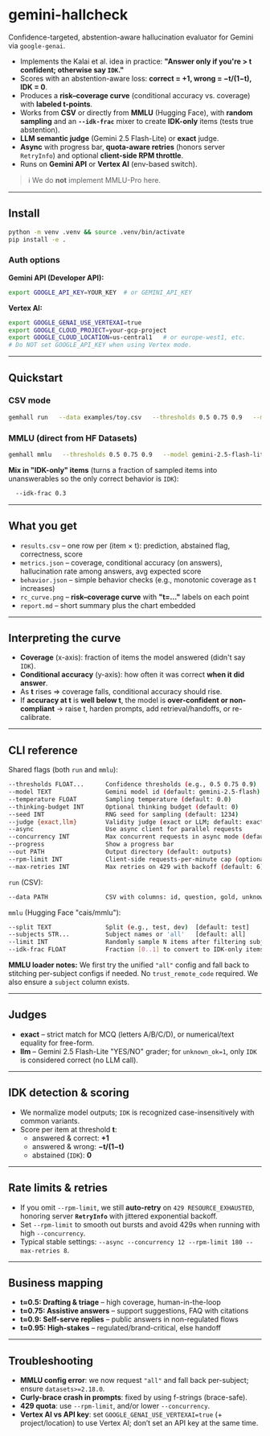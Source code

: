 # gemini-hallcheck

Confidence-targeted, abstention-aware hallucination evaluator for Gemini via `google-genai`.

- Implements the Kalai et al. idea in practice: **"Answer only if you're > t confident; otherwise say `IDK`."**
- Scores with an abstention-aware loss: **correct = +1, wrong = −t/(1−t), IDK = 0**.
- Produces a **risk–coverage curve** (conditional accuracy vs. coverage) with **labeled t-points**.
- Works from **CSV** or directly from **MMLU** (Hugging Face), with **random sampling** and an **`--idk-frac`** mixer to create **IDK-only** items (tests true abstention).
- **LLM semantic judge** (Gemini 2.5 Flash-Lite) or **exact** judge.
- **Async** with progress bar, **quota-aware retries** (honors server `RetryInfo`) and optional **client-side RPM throttle**.
- Runs on **Gemini API** or **Vertex AI** (env-based switch).

> ℹ️ We do **not** implement MMLU-Pro here.

---

## Install

```bash
python -m venv .venv && source .venv/bin/activate
pip install -e .
```

### Auth options

**Gemini API (Developer API):**

```bash
export GOOGLE_API_KEY=YOUR_KEY  # or GEMINI_API_KEY
```

**Vertex AI:**

```bash
export GOOGLE_GENAI_USE_VERTEXAI=true
export GOOGLE_CLOUD_PROJECT=your-gcp-project
export GOOGLE_CLOUD_LOCATION=us-central1   # or europe-west1, etc.
# Do NOT set GOOGLE_API_KEY when using Vertex mode.
```

---

## Quickstart

### CSV mode

```bash
gemhall run   --data examples/toy.csv   --thresholds 0.5 0.75 0.9   --model gemini-2.5-flash-lite   --progress   --out outputs
```

### MMLU (direct from HF Datasets)

```bash
gemhall mmlu   --thresholds 0.5 0.75 0.9   --model gemini-2.5-flash-lite   --split test   --subjects all   --limit 200   --judge llm   --async --concurrency 16   --progress   --out outputs/mmlu
```

**Mix in "IDK-only" items** (turns a fraction of sampled items into unanswerables so the only correct behavior is `IDK`):

```bash
  --idk-frac 0.3
```

---

## What you get

- `results.csv` – one row per (item × t): prediction, abstained flag, correctness, score
- `metrics.json` – coverage, conditional accuracy (on answers), hallucination rate among answers, avg expected score
- `behavior.json` – simple behavior checks (e.g., monotonic coverage as t increases)
- `rc_curve.png` – **risk–coverage curve** with **"t=…"** labels on each point
- `report.md` – short summary plus the chart embedded

---

## Interpreting the curve

- **Coverage** (x-axis): fraction of items the model answered (didn't say `IDK`).
- **Conditional accuracy** (y-axis): how often it was correct **when it did answer**.
- As **t** rises ⇒ coverage falls, conditional accuracy should rise.
- If **accuracy at t** is **well below t**, the model is **over-confident or non-compliant** → raise t, harden prompts, add retrieval/handoffs, or re-calibrate.

---

## CLI reference

Shared flags (both `run` and `mmlu`):

```sh
--thresholds FLOAT...      Confidence thresholds (e.g., 0.5 0.75 0.9)  [required]
--model TEXT               Gemini model id (default: gemini-2.5-flash)
--temperature FLOAT        Sampling temperature (default: 0.0)
--thinking-budget INT      Optional thinking budget (default: 0)
--seed INT                 RNG seed for sampling (default: 1234)
--judge {exact,llm}        Validity judge (exact or LLM; default: exact)
--async                    Use async client for parallel requests
--concurrency INT          Max concurrent requests in async mode (default: 8)
--progress                 Show a progress bar
--out PATH                 Output directory (default: outputs)
--rpm-limit INT            Client-side requests-per-minute cap (optional)
--max-retries INT          Max retries on 429 with backoff (default: 6)
```

`run` (CSV):

```sh
--data PATH                CSV with columns: id, question, gold, unknown_ok
```

`mmlu` (Hugging Face "cais/mmlu"):

```sh
--split TEXT               Split (e.g., test, dev)  [default: test]
--subjects STR...          Subject names or 'all'   [default: all]
--limit INT                Randomly sample N items after filtering subjects
--idk-frac FLOAT           Fraction [0..1] to convert to IDK-only items (default: 0.0)
```

**MMLU loader notes:**
We first try the unified `"all"` config and fall back to stitching per-subject configs if needed. No `trust_remote_code` required. We also ensure a `subject` column exists.

---

## Judges

- **exact** – strict match for MCQ (letters A/B/C/D), or numerical/text equality for free-form.
- **llm** – Gemini 2.5 Flash-Lite "YES/NO" grader; for `unknown_ok=1`, only `IDK` is considered correct (no LLM call).

---

## IDK detection & scoring

- We normalize model outputs; `IDK` is recognized case-insensitively with common variants.
- Score per item at threshold **t**:
  - answered & correct: **+1**
  - answered & wrong: **−t/(1−t)**
  - abstained (`IDK`): **0**

---

## Rate limits & retries

- If you omit `--rpm-limit`, we still **auto-retry** on `429 RESOURCE_EXHAUSTED`, honoring server **`RetryInfo`** with jittered exponential backoff.
- Set `--rpm-limit` to smooth out bursts and avoid 429s when running with high `--concurrency`.
- Typical stable settings: `--async --concurrency 12 --rpm-limit 180 --max-retries 8`.

---

## Business mapping

- **t≈0.5: Drafting & triage** – high coverage, human-in-the-loop
- **t≈0.75: Assistive answers** – support suggestions, FAQ with citations
- **t≈0.9: Self-serve replies** – public answers in non-regulated flows
- **t≈0.95: High-stakes** – regulated/brand-critical, else handoff

---

## Troubleshooting

- **MMLU config error**: we now request `"all"` and fall back per-subject; ensure `datasets>=2.18.0`.
- **Curly-brace crash in prompts**: fixed by using f-strings (brace-safe).
- **429 quota**: use `--rpm-limit`, and/or lower `--concurrency`.
- **Vertex AI vs API key**: set `GOOGLE_GENAI_USE_VERTEXAI=true` (+ project/location) to use Vertex AI; don’t set an API key at the same time.
